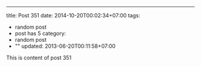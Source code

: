 ---
title: Post 351
date: 2014-10-20T00:02:34+07:00
tags:
  - random post
  - post has 5
category:
  - random post
  - ""
updated: 2013-06-20T00:11:58+07:00

This is content of post 351